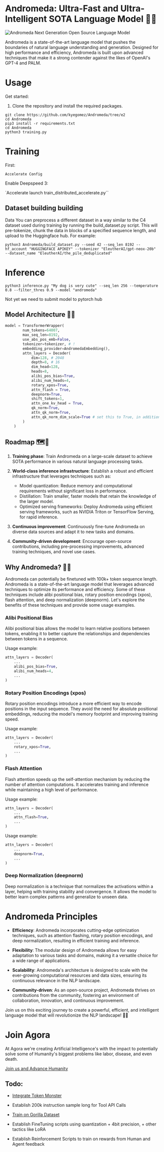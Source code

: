 # Andromeda: Ultra-Fast and Ultra-Intelligent SOTA Language Model 🚀🌌

![Andromeda Next Generation Open Source Language Model](/andromedabanner.png)

Andromeda is a state-of-the-art language model that pushes the boundaries of natural language understanding and generation. Designed for high performance and efficiency, Andromeda is built upon advanced techniques that make it a strong contender against the likes of OpenAI's GPT-4 and PALM.



# Usage

Get started:

1. Clone the repository and install the required packages.


```
git clone https://github.com/kyegomez/Andromeda/tree/e2
cd Andromeda
pip3 install -r requirements.txt
cd Andromeda
python3 training.py
```

# Training

First:

`Accelerate Config`

Enable Deepspeed 3: 

`Accelerate launch train_distributed_accelerate.py``



## Dataset building building

Data
You can preprocess a different dataset in a way similar to the C4 dataset used during training by running the build_dataset.py script. This will pre-tokenize, chunk the data in blocks of a specified sequence length, and upload to the Huggingface hub. For example:

```python3 Andromeda/build_dataset.py --seed 42 --seq_len 8192 --hf_account "HUGGINGFACE APIKEY" --tokenizer "EleutherAI/gpt-neox-20b" --dataset_name "EleutherAI/the_pile_deduplicated"```



# Inference

```python3 inference.py "My dog is very cute" --seq_len 256 --temperature 0.8 --filter_thres 0.9 --model "andromeda"``` 

Not yet we need to submit model to pytorch hub


## Model Architecture 🧠🔧

```python
model = TransformerWrapper(
        num_tokens=64007,
        max_seq_len=8192,
        use_abs_pos_emb=False,
        tokenizer=tokenizer, # !
        embedding_provider=AndromedaEmbedding(),
        attn_layers = Decoder(
            dim=128, # 2048
            depth=8, # 16
            dim_head=128,
            heads=8,
            alibi_pos_bias=True,
            alibi_num_heads=4,
            rotary_xpos=True,
            attn_flash = True,
            deepnorm=True,
            shift_tokens=1,
            attn_one_kv_head = True,
            qk_norm=True,
            attn_qk_norm=True,
            attn_qk_norm_dim_scale=True # set this to True, in addition to `attn_qk_norm = True`
        )
    )
```

## Roadmap 🗺️📍

1. **Training phase**: Train Andromeda on a large-scale dataset to achieve SOTA performance in various natural language processing tasks.

2. **World-class inference infrastructure**: Establish a robust and efficient infrastructure that leverages techniques such as:

   - Model quantization: Reduce memory and computational requirements without significant loss in performance.
   - Distillation: Train smaller, faster models that retain the knowledge of the larger model.
   - Optimized serving frameworks: Deploy Andromeda using efficient serving frameworks, such as NVIDIA Triton or TensorFlow Serving, for rapid inference.

3. **Continuous improvement**: Continuously fine-tune Andromeda on diverse data sources and adapt it to new tasks and domains.

4. **Community-driven development**: Encourage open-source contributions, including pre-processing improvements, advanced training techniques, and novel use cases.

## Why Andromeda? 🌠💡

Andromeda can potentially be finetuned with 100k+ token sequence length.
Andromeda is a state-of-the-art language model that leverages advanced techniques to optimize its performance and efficiency. Some of these techniques include alibi positional bias, rotary position encodings (xpos), flash attention, and deep normalization (deepnorm). Let's explore the benefits of these techniques and provide some usage examples.

### Alibi Positional Bias

Alibi positional bias allows the model to learn relative positions between tokens, enabling it to better capture the relationships and dependencies between tokens in a sequence.

Usage example:

```python
attn_layers = Decoder(
    ...
    alibi_pos_bias=True,
    alibi_num_heads=4,
    ...
)
```

### Rotary Position Encodings (xpos)

Rotary position encodings introduce a more efficient way to encode positions in the input sequence. They avoid the need for absolute positional embeddings, reducing the model's memory footprint and improving training speed.

Usage example:

```python
attn_layers = Decoder(
    ...
    rotary_xpos=True,
    ...
)
```

### Flash Attention

Flash attention speeds up the self-attention mechanism by reducing the number of attention computations. It accelerates training and inference while maintaining a high level of performance.

Usage example:

```python
attn_layers = Decoder(
    ...
    attn_flash=True,
    ...
)
```

Usage example:

```python
attn_layers = Decoder(
    ...
    deepnorm=True,
    ...
)
```

### Deep Normalization (deepnorm)

Deep normalization is a technique that normalizes the activations within a layer, helping with training stability and convergence. It allows the model to better learn complex patterns and generalize to unseen data.

# Andromeda Principles
- **Efficiency**: Andromeda incorporates cutting-edge optimization techniques, such as attention flashing, rotary position encodings, and deep normalization, resulting in efficient training and inference.

- **Flexibility**: The modular design of Andromeda allows for easy adaptation to various tasks and domains, making it a versatile choice for a wide range of applications.

- **Scalability**: Andromeda's architecture is designed to scale with the ever-growing computational resources and data sizes, ensuring its continuous relevance in the NLP landscape.

- **Community-driven**: As an open-source project, Andromeda thrives on contributions from the community, fostering an environment of collaboration, innovation, and continuous improvement.

Join us on this exciting journey to create a powerful, efficient, and intelligent language model that will revolutionize the NLP landscape! 🚀🌟

# Join Agora
At Agora we're creating Artificial Intelligence's with the impact to potentially solve some of Humanity's biggest problems like labor, disease, and even death.

[Join us and Advance Humanity](https://discord.gg/yqQtRnCH)

## Todo:

* [Integrate Token Monster ](https://github.com/alasdairforsythe/tokenmonster)

* Establish 200k instruction sample long for Tool API Calls

* [Train on Gorilla Dataset](https://github.com/ShishirPatil/gorilla)

* Establish FineTuning scripts using quantization + 4bit precision, + other tactics like LoRA

* Establish Reinforcement Scripts to train on rewards from Human and Agent feedback